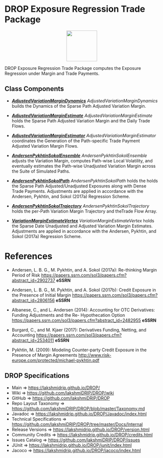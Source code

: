 # DROP Exposure Regression Trade Package

<p align="center"><img src="https://github.com/lakshmiDRIP/DROP/blob/master/DRIP_Logo.gif?raw=true" width="100"></p>

DROP Exposure Regression Trade Package computes the Exposure Regression under Margin and Trade Payments.

## Class Components

 * [***AdjustedVariationMarginDynamics***](https://github.com/lakshmiDRIP/DROP/tree/master/src/main/java/org/drip/exposure/regressiontrade/AdjustedVariationMarginDynamics.java)
 <i>AdjustedVariationMarginDynamics</i> builds the Dynamics of the Sparse Path Adjusted Variation Margin.

 * [***AdjustedVariationMarginEstimate***](https://github.com/lakshmiDRIP/DROP/tree/master/src/main/java/org/drip/exposure/regressiontrade/AdjustedVariationMarginEstimate.java)
 <i>AdjustedVariationMarginEstimate</i> holds the Sparse Path Adjusted Variation Margin and the Daily Trade
 Flows.

 * [***AdjustedVariationMarginEstimator***](https://github.com/lakshmiDRIP/DROP/tree/master/src/main/java/org/drip/exposure/regressiontrade/AdjustedVariationMarginEstimator.java)
 <i>AdjustedVariationMarginEstimator</i> coordinates the Generation of the Path-specific Trade Payment
 Adjusted Variation Margin Flows.

 * [***AndersenPykhtinSokolEnsemble***](https://github.com/lakshmiDRIP/DROP/tree/master/src/main/java/org/drip/exposure/regressiontrade/AndersenPykhtinSokolEnsemble.java)
 <i>AndersenPykhtinSokolEnsemble</i> adjusts the Variation Margin, computes Path-wise Local Volatility, and
 eventually estimates the Path-wise Unadjusted Variation Margin across the Suite of Simulated Paths.

 * [***AndersenPykhtinSokolPath***](https://github.com/lakshmiDRIP/DROP/tree/master/src/main/java/org/drip/exposure/regressiontrade/AndersenPykhtinSokolPath.java)
 <i>AndersenPykhtinSokolPath</i> holds the holds the Sparse Path Adjusted/Unadjusted Exposures along with
 Dense Trade Payments. Adjustments are applied in accordance with the Andersen, Pykhtin, and Sokol (2017a)
 Regression Scheme.

 * [***AndersenPykhtinSokolTrajectory***](https://github.com/lakshmiDRIP/DROP/tree/master/src/main/java/org/drip/exposure/regressiontrade/AndersenPykhtinSokolTrajectory.java)
 <i>AndersenPykhtinSokolTrajectory</i> holds the per-Path Variation Margin Trajectory and theTrade Flow
 Array.

 * [***VariationMarginEstimateVertex***](https://github.com/lakshmiDRIP/DROP/tree/master/src/main/java/org/drip/exposure/regressiontrade/VariationMarginEstimateVertex.java)
 <i>VariationMarginEstimateVertex</i> holds the Sparse Date Unadjusted and Adjusted Variation Margin
 Estimates. Adjustments are applied in accordance with the Andersen, Pykhtin, and Sokol (2017a) Regression
 Scheme.


# References

 * Andersen, L. B. G., M. Pykhtin, and A. Sokol (2017a): Re-thinking Margin Period of Risk
 https://papers.ssrn.com/sol3/papers.cfm?abstract_id=2902737 <b>eSSRN</b>

 * Andersen, L. B. G., M. Pykhtin, and A. Sokol (2017b): Credit Exposure in the Presence of Initial Margin
 https://papers.ssrn.com/sol3/papers.cfm?abstract_id=2806156 <b>eSSRN</b>

 * Albanese, C., and L. Andersen (2014): Accounting for OTC Derivatives: Funding Adjustments and the Re-
 Hypothecation Option https://papers.ssrn.com/sol3/papers.cfm?abstract_id=2482955 <b>eSSRN</b>

 * Burgard, C., and M. Kjaer (2017): Derivatives Funding, Netting, and Accounting
 https://papers.ssrn.com/sol3/papers.cfm?abstract_id=2534011 <b>eSSRN</b>

 * Pykhtin, M. (2009): Modeling Counter-party Credit Exposure in the Presence of Margin Agreements
 http://www.risk-europe.com/protected/michael-pykhtin.pdf


## DROP Specifications

 * Main                     => https://lakshmidrip.github.io/DROP/
 * Wiki                     => https://github.com/lakshmiDRIP/DROP/wiki
 * GitHub                   => https://github.com/lakshmiDRIP/DROP
 * Repo Layout Taxonomy     => https://github.com/lakshmiDRIP/DROP/blob/master/Taxonomy.md
 * Javadoc                  => https://lakshmidrip.github.io/DROP/Javadoc/index.html
 * Technical Specifications => https://github.com/lakshmiDRIP/DROP/tree/master/Docs/Internal
 * Release Versions         => https://lakshmidrip.github.io/DROP/version.html
 * Community Credits        => https://lakshmidrip.github.io/DROP/credits.html
 * Issues Catalog           => https://github.com/lakshmiDRIP/DROP/issues
 * JUnit                    => https://lakshmidrip.github.io/DROP/junit/index.html
 * Jacoco                   => https://lakshmidrip.github.io/DROP/jacoco/index.html
